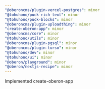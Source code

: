 ```yaml
---
"@oberoncms/plugin-vercel-postgres": minor
"@tohuhono/puck-rich-text": minor
"@tohuhono/puck-blocks": minor
"@oberoncms/plugin-uploadthing": minor
"create-oberon-app": minor
"@oberoncms/core": minor
"@tohuhono/utils": minor
"@oberoncms/plugin-pgsql": minor
"@oberoncms/plugin-turso": minor
"@tohuhono/dev": minor
"@tohuhono/ui": minor
"@oberon/playground": minor
"@oberon/nextjs-recipe": minor
---
```


Implemented create-oberon-app
